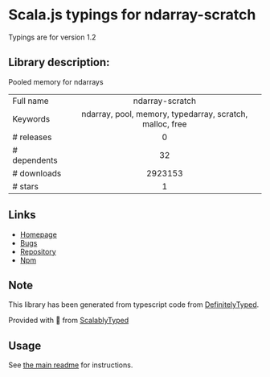 
# Scala.js typings for ndarray-scratch

Typings are for version 1.2

## Library description:
Pooled memory for ndarrays

|                    |                 |
| ------------------ | :-------------: |
| Full name          | ndarray-scratch |
| Keywords           | ndarray, pool, memory, typedarray, scratch, malloc, free |
| # releases         | 0 |
| # dependents       | 32 |
| # downloads        | 2923153 |
| # stars            | 1 |

## Links
- [Homepage](https://github.com/mikolalysenko/ndarray-scratch#readme)
- [Bugs](https://github.com/mikolalysenko/ndarray-scratch/issues)
- [Repository](https://github.com/mikolalysenko/ndarray-scratch)
- [Npm](https://www.npmjs.com/package/ndarray-scratch)
    


## Note
This library has been generated from typescript code from [DefinitelyTyped](https://definitelytyped.org).

Provided with :purple_heart: from [ScalablyTyped](https://github.com/oyvindberg/ScalablyTyped)

## Usage
See [the main readme](../../readme.md) for instructions.


